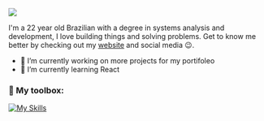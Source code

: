 ![]([https://media.licdn.com/dms/image/D4D16AQGduUzPZQrzbQ/profile-displaybackgroundimage-shrink_350_1400/0/1722887118204?e=1728518400&v=beta&t=r8xEHgHc8_N_RzMjrFln-jl0-9oG1P3IqikL9c0OpEI](https://media.licdn.com/dms/image/v2/D4D16AQGduUzPZQrzbQ/profile-displaybackgroundimage-shrink_350_1400/profile-displaybackgroundimage-shrink_350_1400/0/1722887118204?e=1734566400&v=beta&t=DWMTo-P8ZqX5EIRdc_5RJ3u9YAXx5T_oOrP_1SWdqto))

I'm a 22 year old Brazilian with a degree in systems analysis and development, I love building things and solving problems. Get to know me better by checking out my [website](https://nascimentodev.com) and social media 😉.

- 🔭 I’m currently working on more projects for my portifoleo 
- 🌱 I’m currently learning React 

<h3 align="left">🧰  My toolbox:</h3>

[![My Skills](https://skillicons.dev/icons?i=nodejs,js,react,bootstrap,linux,figma,mysql)](https://skillicons.dev)

